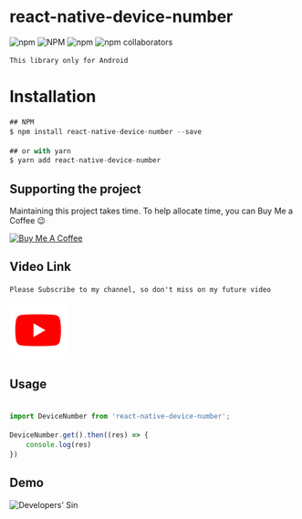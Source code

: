 # react-native-device-number

![npm](https://img.shields.io/npm/dt/react-native-device-number?style=flat-square)   ![NPM](https://img.shields.io/npm/l/react-native-device-number?style=flat-square)   ![npm](https://img.shields.io/npm/v/react-native-device-number?style=flat-square)   ![npm collaborators](https://img.shields.io/npm/collaborators/react-native-device-number?style=flat-square)

` This library only for Android `

# Installation

```javascript
## NPM
$ npm install react-native-device-number --save

## or with yarn
$ yarn add react-native-device-number

```

## Supporting the project

Maintaining this project takes time. To help allocate time, you can Buy Me a Coffee :wink:

<a href="https://www.buymeacoffee.com/mdrajibsk8" target="_blank"><img src="https://cdn.buymeacoffee.com/buttons/default-orange.png" alt="Buy Me A Coffee" width="200" height="50" ></a>

## Video Link

`Please Subscribe to my channel, so don't miss on my future video`

<a href="https://www.youtube.com/watch?v=qRPx_9wnZ3k&ab_channel=Developer%27sSin" target="_blank"><img src="https://github.com/mdrajibsk8/React-Native-Push-Notification-Firebase7/blob/master/de1c91788be0d791135736995109272a.png?raw=true" alt="View Video" width="100" height="100" ></a>


## Usage
```javascript

import DeviceNumber from 'react-native-device-number';

DeviceNumber.get().then((res) => {
    console.log(res)
})

```

## Demo

<img src="https://raw.githubusercontent.com/mdrajibsk8/react-native-device-number/master/img.png?raw=true" alt="Developers' Sin" width="250" height="450" >

